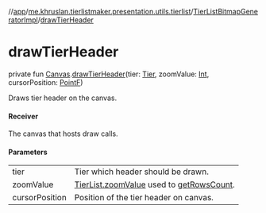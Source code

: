 //[app](../../../index.md)/[me.khruslan.tierlistmaker.presentation.utils.tierlist](../index.md)/[TierListBitmapGeneratorImpl](index.md)/[drawTierHeader](draw-tier-header.md)

# drawTierHeader

private fun [Canvas](https://developer.android.com/reference/kotlin/android/graphics/Canvas.html).[drawTierHeader](draw-tier-header.md)(tier: [Tier](../../me.khruslan.tierlistmaker.data.models.tierlist/-tier/index.md), zoomValue: [Int](https://kotlinlang.org/api/latest/jvm/stdlib/kotlin/-int/index.html), cursorPosition: [PointF](https://developer.android.com/reference/kotlin/android/graphics/PointF.html))

Draws tier header on the canvas.

#### Receiver

The canvas that hosts draw calls.

#### Parameters

| | |
|---|---|
| tier | Tier which header should be drawn. |
| zoomValue | [TierList.zoomValue](../../me.khruslan.tierlistmaker.data.models.tierlist/-tier-list/zoom-value.md) used to [getRowsCount](get-rows-count.md). |
| cursorPosition | Position of the tier header on canvas. |
